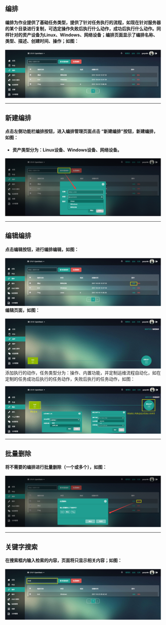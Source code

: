 ## 编排

#### 编排为作业提供了基础任务类型，提供了针对任务执行的流程，如现在针对服务器的某个目录进行复制，可选定操作失败后执行什么动作，成功后执行什么动作。同样针对的资产设备为Linux、Windows、网络设备；编排页面显示了编排名称、类型、描述、创建时间、操作；如图：

![](/assets/编排.png)

---

## 新建编排

#### 点击左侧功能栏编排按钮，进入编排管理页面点击 “新建编排”按钮，新建编排，如图：

* #### **资产类型分为**：Linux设备、Windows设备、网络设备。

![](/assets/新建编排.png)

---

## 编辑编排

#### 点击编辑按钮，进行编排编辑，如图：

#### ![](/assets/编辑编排.png)编辑页面，如图：

![](/assets/编辑编排2.png)添加执行的动作，任务类型分为：操作、内置功能，并定制运维流程自动化，如在定制的任务成功后执行的任务动作，失败后执行的任务动作，如图：

![](/assets/编辑任务3.png)

---

## 批量删除

#### 将不需要的编排进行批量删除（一个或多个），如图：

![](/assets/编排删除.png)

---

## 关键字搜索

#### 在搜索框内输入检索的内容，页面将只显示相关内容；如图：

![](/assets/编辑搜索.png)

